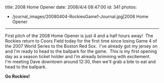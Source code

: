 title: 2008 Home Opener
date: 2008/4/4 08:47:00
id: 341
photos:
- /journal_images/20080404-RockiesGame1-Journal.jpg|2008 Home Opener
---
First pitch of the 2008 Home Opener is just 4 and a half hours away!  The Rockies return to Coors Field today for the first time since losing Game 4 of the 2007 World Series to the Boston Red Sox.  I've already got my jersey on and I'm ready to head to the ballpark for the game.  This is my first opening day as a season ticket holder and I'm already brimming with excitement.  I'm meeting Dave downtown around 12:30, then we'll grab a bite to eat and head to the ballpark.

**Go Rockies!**